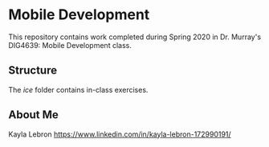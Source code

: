 # Mobile Development
This repository contains work completed during Spring 2020 in Dr. Murray's DIG4639: Mobile Development class.

## Structure
The *ice* folder contains in-class exercises. 

## About Me
Kayla Lebron https://www.linkedin.com/in/kayla-lebron-172990191/ 
